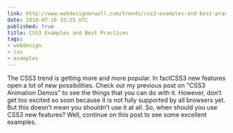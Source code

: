 ```yaml
---
link: http://www.webdesignerwall.com/trends/css3-examples-and-best-practices/
date: 2010-07-16 15:25 UTC
published: true
title: CSS3 Examples and Best Practices
tags:
- webdesign
- css
- examples
---
```


The CSS3 trend is getting more and more popular. In factCSS3 new features open a lot of new possibilities. Check out my previous post on "CSS3 Animation Demos" to see the things that you can do with it. However, don’t get too excited so soon because it is not fully supported by all browsers yet. But this doesn’t mean you shouldn’t use it at all. So, when should you use CSS3 new features? Well, continue on this post to see some excellent examples.
